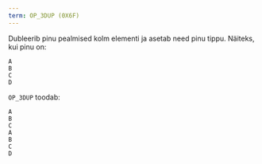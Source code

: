 ```yaml
---
term: OP_3DUP (0X6F)
---
```


Dubleerib pinu pealmised kolm elementi ja asetab need pinu tippu. Näiteks, kui pinu on:

```text
A
B
C
D
```

`OP_3DUP` toodab:

```text
A
B
C
A
B
C
D
```